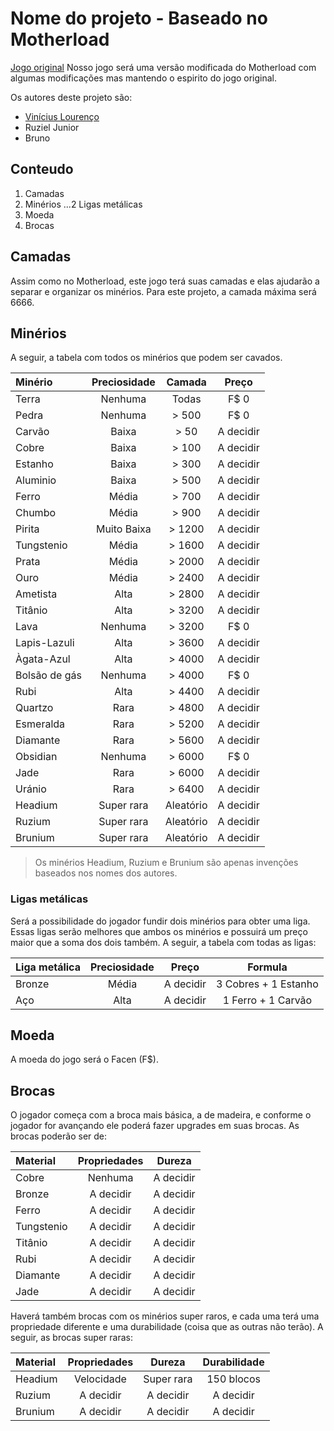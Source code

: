 # Nome do projeto - Baseado no Motherload

[Jogo original](https://www.kongregate.com/games/XGenStudios/motherload)
Nosso jogo será uma versão modificada do Motherload com algumas modificações mas mantendo o espirito do jogo original.

Os autores deste projeto são:
* [Vinícius Lourenço](https://github.com/H4ad)
* Ruziel Junior
* Bruno

## Conteudo
1. Camadas
2. Minérios
...2 Ligas metálicas
3. Moeda
4. Brocas

## Camadas
Assim como no Motherload, este jogo terá suas camadas e elas ajudarão a separar e organizar os minérios.
Para este projeto, a camada máxima será 6666.

## Minérios
A seguir, a tabela com todos os minérios que podem ser cavados.

| Minério        | Preciosidade  | Camada    | Preço     |
|:-------------- |:-------------:|:---------:|:---------:|
| Terra          | Nenhuma       | Todas     | F$ 0      |
| Pedra          | Nenhuma       | > 500     | F$ 0      |
| Carvão         | Baixa         | > 50      | A decidir |
| Cobre          | Baixa         | > 100     | A decidir |
| Estanho        | Baixa         | > 300     | A decidir |
| Aluminio       | Baixa         | > 500     | A decidir |
| Ferro          | Média         | > 700     | A decidir |
| Chumbo         | Média         | > 900     | A decidir |
| Pirita         | Muito Baixa   | > 1200    | A decidir |
| Tungstenio     | Média         | > 1600    | A decidir |
| Prata          | Média         | > 2000    | A decidir |
| Ouro           | Média         | > 2400    | A decidir |
| Ametista       | Alta          | > 2800    | A decidir |
| Titânio        | Alta          | > 3200    | A decidir |
| Lava           | Nenhuma       | > 3200    | F$ 0      |
| Lapis-Lazuli   | Alta          | > 3600    | A decidir |
| Àgata-Azul     | Alta          | > 4000    | A decidir |
| Bolsão de gás  | Nenhuma       | > 4000    | F$ 0      |
| Rubi           | Alta          | > 4400    | A decidir |
| Quartzo        | Rara          | > 4800    | A decidir |
| Esmeralda      | Rara          | > 5200    | A decidir |
| Diamante       | Rara          | > 5600    | A decidir |
| Obsidian       | Nenhuma       | > 6000    | F$ 0      |
| Jade           | Rara          | > 6000    | A decidir |
| Uránio         | Rara          | > 6400    | A decidir |
| Headium        | Super rara    | Aleatório | A decidir |
| Ruzium         | Super rara    | Aleatório | A decidir |
| Brunium        | Super rara    | Aleatório | A decidir |

> Os minérios Headium, Ruzium e Brunium são apenas invenções baseados nos nomes dos autores.

### Ligas metálicas
Será a possibilidade do jogador fundir dois minérios para obter uma liga.
Essas ligas serão melhores que ambos os minérios e possuirá um preço maior que a soma dos dois também.
A seguir, a tabela com todas as ligas:

| Liga metálica  | Preciosidade  | Preço         | Formula               |
|:-------------- |:-------------:|:-------------:|:---------------------:|
| Bronze         | Média         | A decidir     | 3 Cobres + 1 Estanho  |
| Aço            | Alta          | A decidir     | 1 Ferro + 1 Carvão    |

## Moeda
A moeda do jogo será o Facen (F$).

## Brocas
O jogador começa com a broca mais básica, a de madeira, e conforme o jogador for avançando ele poderá fazer upgrades em suas brocas.
As brocas poderão ser de:

| Material    | Propriedades  | Dureza     |
|:----------- |:-------------:|:----------:|
| Cobre       | Nenhuma       | A decidir  |
| Bronze      | A decidir     | A decidir  |
| Ferro       | A decidir     | A decidir  |
| Tungstenio  | A decidir     | A decidir  |
| Titânio     | A decidir     | A decidir  |
| Rubi        | A decidir     | A decidir  |
| Diamante    | A decidir     | A decidir  |
| Jade        | A decidir     | A decidir  |

Haverá também brocas com os minérios super raros, e cada uma terá uma propriedade diferente e uma durabilidade (coisa que as outras não terão).
A seguir, as brocas super raras:

| Material    | Propriedades  | Dureza     | Durabilidade |
|:----------- |:-------------:|:----------:|:------------:|
| Headium     | Velocidade    | Super rara | 150 blocos   |
| Ruzium      | A decidir     | A decidir  | A decidir    |
| Brunium     | A decidir     | A decidir  | A decidir    |